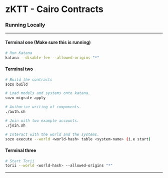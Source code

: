 # zKTT - Cairo Contracts


### Running Locally


---

#### Terminal one (Make sure this is running)

```bash
# Run Katana
katana --disable-fee --allowed-origins "*"
```

#### Terminal two

```bash
# Build the contracts
sozo build

# Load models and systems onto katana.
sozo migrate apply

# Authorize writing of components.
./auth.sh

# Join with two example accounts.
./join.sh

# Interact with the world and the systems.
sozo execute --world <world-hash> table <system-name> (i.e start)
```

#### Terminal three
```bash
# Start Torii
torii --world <world-hash> --allowed-origins "*"
```

---

